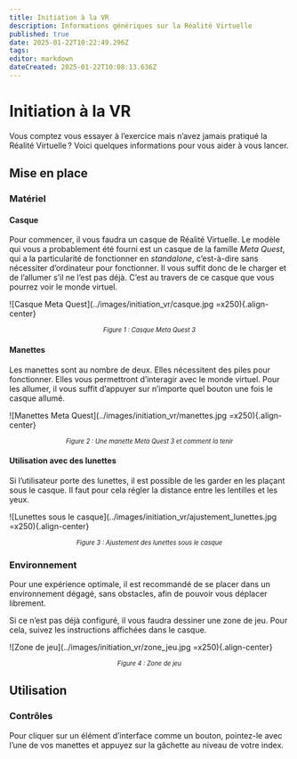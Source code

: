 ```yaml
---
title: Initiation à la VR
description: Informations génériques sur la Réalité Virtuelle
published: true
date: 2025-01-22T10:22:49.296Z
tags: 
editor: markdown
dateCreated: 2025-01-22T10:08:13.636Z
---
```


# Initiation à la VR

Vous comptez vous essayer à l’exercice mais n’avez jamais pratiqué la Réalité Virtuelle ? Voici quelques informations pour vous aider à vous lancer.

## Mise en place

### Matériel

#### Casque

Pour commencer, il vous faudra un casque de Réalité Virtuelle. Le modèle qui vous a probablement été fourni est un casque de la famille _Meta Quest_, qui a la particularité de fonctionner en _standalone_, c’est-à-dire sans nécessiter d’ordinateur pour fonctionner. Il vous suffit donc de le charger et de l’allumer s’il ne l’est pas déjà. C’est au travers de ce casque que vous pourrez voir le monde virtuel.

![Casque Meta Quest](../images/initiation_vr/casque.jpg =x250){.align-center} 
<div style="text-align: center; font-size: 0.8em; font-style: italic">Figure 1 : Casque Meta Quest 3</div>

#### Manettes

Les manettes sont au nombre de deux. Elles nécessitent des piles pour fonctionner. Elles vous permettront d’interagir avec le monde virtuel. Pour les allumer, il vous suffit d’appuyer sur n’importe quel bouton une fois le casque allumé.

![Manettes Meta Quest](../images/initiation_vr/manettes.jpg =x250){.align-center} 
<div style="text-align: center; font-size: 0.8em; font-style: italic">Figure 2 : Une manette Meta Quest 3 et comment la tenir</div>

#### Utilisation avec des lunettes

Si l’utilisateur porte des lunettes, il est possible de les garder en les plaçant sous le casque. Il faut pour cela régler la distance entre les lentilles et les yeux.

![Lunettes sous le casque](../images/initiation_vr/ajustement_lunettes.jpg =x250){.align-center} 
<div style="text-align: center; font-size: 0.8em; font-style: italic">Figure 3 : Ajustement des lunettes sous le casque</div>

### Environnement

Pour une expérience optimale, il est recommandé de se placer dans un environnement dégagé, sans obstacles, afin de pouvoir vous déplacer librement.

Si ce n’est pas déjà configuré, il vous faudra dessiner une zone de jeu. Pour cela, suivez les instructions affichées dans le casque.

![Zone de jeu](../images/initiation_vr/zone_jeu.jpg =x250){.align-center} 
<div style="text-align: center; font-size: 0.8em; font-style: italic">Figure 4 : Zone de jeu</div>

## Utilisation

### Contrôles

Pour cliquer sur un élément d’interface comme un bouton, pointez-le avec l’une de vos manettes et appuyez sur la gâchette au niveau de votre index.
